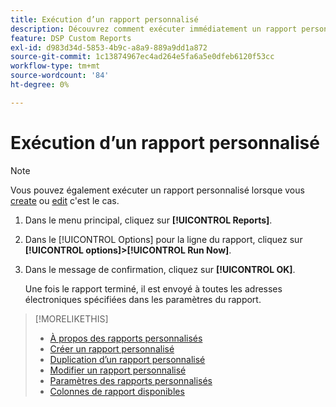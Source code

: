 ```yaml
---
title: Exécution d’un rapport personnalisé
description: Découvrez comment exécuter immédiatement un rapport personnalisé.
feature: DSP Custom Reports
exl-id: d983d34d-5853-4b9c-a8a9-889a9dd1a872
source-git-commit: 1c13874967ec4ad264e5fa6a5e0dfeb6120f53cc
workflow-type: tm+mt
source-wordcount: '84'
ht-degree: 0%

---
```


# Exécution d’un rapport personnalisé

>[!NOTE]
>
>Vous pouvez également exécuter un rapport personnalisé lorsque vous [create](report-create.md) ou [edit](report-edit.md) c&#39;est le cas.

1. Dans le menu principal, cliquez sur **[!UICONTROL Reports]**.

1. Dans le [!UICONTROL Options] pour la ligne du rapport, cliquez sur **[!UICONTROL options]>[!UICONTROL Run Now]**.

1. Dans le message de confirmation, cliquez sur **[!UICONTROL OK]**.

   Une fois le rapport terminé, il est envoyé à toutes les adresses électroniques spécifiées dans les paramètres du rapport.

>[!MORELIKETHIS]
>
>* [À propos des rapports personnalisés](/help/dsp/reports/report-about.md)
>* [Créer un rapport personnalisé](/help/dsp/reports/report-create.md)
>* [Duplication d’un rapport personnalisé](/help/dsp/reports/report-copy.md)
>* [Modifier un rapport personnalisé](/help/dsp/reports/report-edit.md)
>* [Paramètres des rapports personnalisés](/help/dsp/reports/report-settings.md)
>* [Colonnes de rapport disponibles](/help/dsp/reports/report-columns.md)

